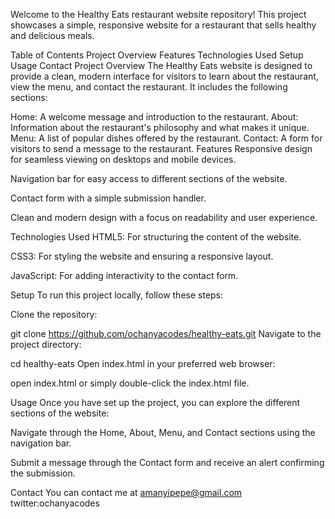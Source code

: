 Welcome to the Healthy Eats restaurant website repository! This project showcases a simple, responsive website for a restaurant that sells healthy and delicious meals.

Table of Contents
Project Overview
Features
Technologies Used
Setup
Usage
Contact
Project Overview
The Healthy Eats website is designed to provide a clean, modern interface for visitors to learn about the restaurant, view the menu, and contact the restaurant. It includes the following sections:

Home: A welcome message and introduction to the restaurant.
About: Information about the restaurant's philosophy and what makes it unique.
Menu: A list of popular dishes offered by the restaurant.
Contact: A form for visitors to send a message to the restaurant.
Features
Responsive design for seamless viewing on desktops and mobile devices.

Navigation bar for easy access to different sections of the website.

Contact form with a simple submission handler.

Clean and modern design with a focus on readability and user experience.

Technologies Used
HTML5: For structuring the content of the website.

CSS3: For styling the website and ensuring a responsive layout.

JavaScript: For adding interactivity to the contact form.

Setup
To run this project locally, follow these steps:

Clone the repository:

git clone https://github.com/ochanyacodes/healthy-eats.git
Navigate to the project directory:

cd healthy-eats
Open index.html in your preferred web browser:

open index.html
or simply double-click the index.html file.

Usage
Once you have set up the project, you can explore the different sections of the website:

Navigate through the Home, About, Menu, and Contact sections using the navigation bar.

Submit a message through the Contact form and receive an alert confirming the submission.

Contact
You can contact me at amanyipepe@gmail.com twitter:ochanyacodes

